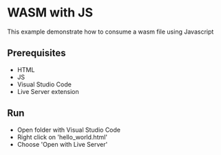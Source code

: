 # WASM with JS

This example demonstrate how to consume a wasm file using Javascript

## Prerequisites

- HTML
- JS
- Visual Studio Code
- Live Server extension

## Run

- Open folder with Visual Studio Code
- Right click on 'hello_world.html'
- Choose 'Open with Live Server'